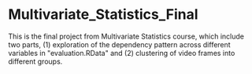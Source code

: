 # Multivariate_Statistics_Final
This is the final project from Multivariate Statistics course, which include two parts, (1) exploration of the dependency pattern across different variables in "evaluation.RData" and (2) clustering of video frames into different groups.
